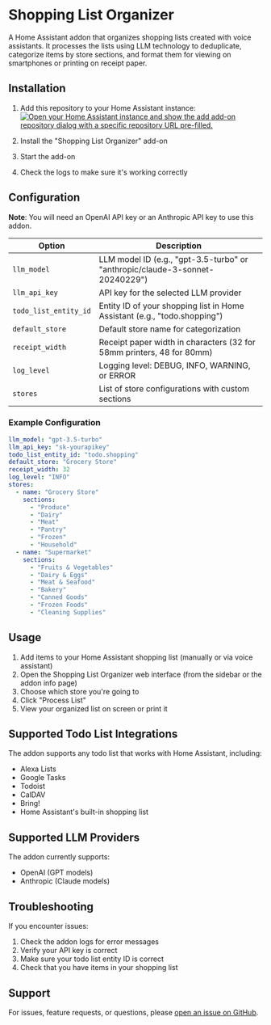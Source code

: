 # Shopping List Organizer

A Home Assistant addon that organizes shopping lists created with voice assistants. It processes the lists using LLM technology to deduplicate, categorize items by store sections, and format them for viewing on smartphones or printing on receipt paper.

## Installation

1. Add this repository to your Home Assistant instance:
   [![Open your Home Assistant instance and show the add add-on repository dialog with a specific repository URL pre-filled.](https://my.home-assistant.io/badges/supervisor_add_addon_repository.svg)](https://my.home-assistant.io/redirect/supervisor_add_addon_repository/?repository_url=https://github.com/Homlet/shop)
   
2. Install the "Shopping List Organizer" add-on
3. Start the add-on
4. Check the logs to make sure it's working correctly

## Configuration

**Note**: You will need an OpenAI API key or an Anthropic API key to use this addon.

| Option | Description |
|--------|-------------|
| `llm_model` | LLM model ID (e.g., "gpt-3.5-turbo" or "anthropic/claude-3-sonnet-20240229") |
| `llm_api_key` | API key for the selected LLM provider |
| `todo_list_entity_id` | Entity ID of your shopping list in Home Assistant (e.g., "todo.shopping") |
| `default_store` | Default store name for categorization |
| `receipt_width` | Receipt paper width in characters (32 for 58mm printers, 48 for 80mm) |
| `log_level` | Logging level: DEBUG, INFO, WARNING, or ERROR |
| `stores` | List of store configurations with custom sections |

### Example Configuration

```yaml
llm_model: "gpt-3.5-turbo"
llm_api_key: "sk-yourapikey"
todo_list_entity_id: "todo.shopping"
default_store: "Grocery Store"
receipt_width: 32
log_level: "INFO"
stores:
  - name: "Grocery Store"
    sections:
      - "Produce"
      - "Dairy"
      - "Meat"
      - "Pantry"
      - "Frozen"
      - "Household"
  - name: "Supermarket"
    sections:
      - "Fruits & Vegetables"
      - "Dairy & Eggs"
      - "Meat & Seafood" 
      - "Bakery"
      - "Canned Goods"
      - "Frozen Foods"
      - "Cleaning Supplies"
```

## Usage

1. Add items to your Home Assistant shopping list (manually or via voice assistant)
2. Open the Shopping List Organizer web interface (from the sidebar or the addon info page)
3. Choose which store you're going to
4. Click "Process List"
5. View your organized list on screen or print it

## Supported Todo List Integrations

The addon supports any todo list that works with Home Assistant, including:

- Alexa Lists
- Google Tasks
- Todoist
- CalDAV
- Bring!
- Home Assistant's built-in shopping list

## Supported LLM Providers

The addon currently supports:

- OpenAI (GPT models)
- Anthropic (Claude models)

## Troubleshooting

If you encounter issues:

1. Check the addon logs for error messages
2. Verify your API key is correct
3. Make sure your todo list entity ID is correct
4. Check that you have items in your shopping list

## Support

For issues, feature requests, or questions, please [open an issue on GitHub](https://github.com/Homlet/shop/issues).